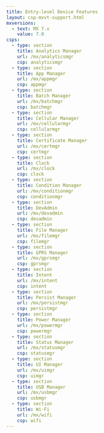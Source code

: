 ```yaml
---
title: Entry-level Device Features
layout: csp-mxvt-support.html
mxversions:
  - text: MX 7.x
    value: 7.0
csps:
  - type: section
    title: Analytics Manager
    url: /mx/analyticsmgr
    csp: analyticsmgr
  - type: section
    title: App Manager
    url: /mx/appmgr
    csp: appmgr
  - type: section
    title: Batch Manager
    url: /mx/batchmgr
    csp: batchmgr
  - type: section
    title: Cellular Manager
    url: /mx/cellularmgr
    csp: cellularmgr
  - type: section
    title: Certificate Manager
    url: /mx/certmgr
    csp: certmgr
  - type: section
    title: Clock
    url: /mx/clock
    csp: clock
  - type: section
    title: Condition Manager
    url: /mx/conditionmgr
    csp: conditionmgr
  - type: section
    title: DevAdmin
    url: /mx/devadmin
    csp: devadmin
  - type: section
    title: File Manager
    url: /mx/filemgr
    csp: filemgr
  - type: section
    title: GPRS Manager
    url: /mx/gprsmgr
    csp: gprsmgr
  - type: section
    title: Intent
    url: /mx/intent
    csp: intent
  - type: section
    title: Persist Manager
    url: /mx/persistmgr
    csp: persistmgr
  - type: section
    title: Power Manager
    url: /mx/powermgr
    csp: powermgr
  - type: section
    title: Status Manager
    url: /mx/statusmgr
    csp: statusmgr
  - type: section
    title: UI Manager
    url: /mx/uimgr
    csp: uimgr
  - type: section
    title: USB Manager
    url: /mx/usbmgr
    csp: usbmgr
  - type: section
    title: Wi-Fi
    url: /mx/wifi
    csp: wifi
---
```

           



